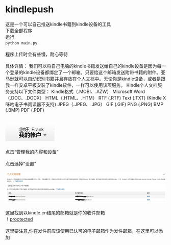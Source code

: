 # kindlepush
这是一个可以自己推送kindle书籍到kindle设备的工具<br/>
下载全部程序<br/>
运行<br/>
<code>python main.py</code><br/>
<br/>
程序上传时会有些慢，耐心等待<br/>
<br/>
具体详情：
我们可以将自己电脑的kindle书籍发送给自己的kindle设备是因为每一个登录的kindle设备都绑定了一个邮箱。只要给这个邮箱发送附带书籍的附件。亚马逊就可以自动识别书籍并且存放在个人文档中。无论你是kindle设备，或者是跟我一样安卓平板安装了kindle软件，一样可以使用该项服务。
Kindle个人文档服务支持以下文件类型：
Kindle格式（.MOBI、.AZW）
Microsoft Word（.DOC、.DOCX）
HTML（.HTML、.HTM）
RTF (.RTF)
Text (.TXT) (Kindle X 咪咕电子书阅读器不支持)
JPEG（.JPEG、.JPG）
GIF (.GIF)
PNG (.PNG)
BMP (.BMP)
PDF (.PDF)
<br/>
<br/>
<br/>
![login](https://github.com/fuzi1996/pictbed/blob/master/01.JPG)<br/>
<br/>
点击“管理我的内容和设备”<br/>
<br/>
点击选择“设置”<br/>
<br/>
![setting](https://github.com/fuzi1996/pictbed/blob/master/04.JPG)<br/>
<br/>
这里找到以kindle.cn结尾的邮箱就是你的收件邮箱
<br/>
！[prootected](https://github.com/fuzi1996/pictbed/blob/master/05.JPG)<br/>
<br/>
这里要注意,你在发件前应该使用已认可的电子邮箱作为发件邮箱，在这里可以添加

